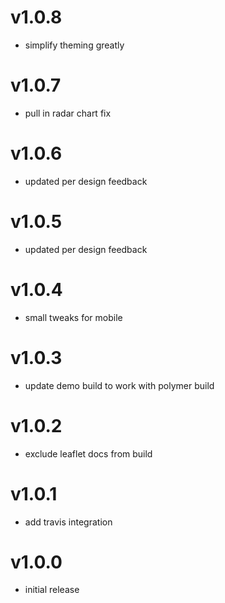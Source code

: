 v1.0.8
===================
* simplify theming greatly

v1.0.7
===================
* pull in radar chart fix

v1.0.6
===================
* updated per design feedback

v1.0.5
===================
* updated per design feedback

v1.0.4
===================
* small tweaks for mobile

v1.0.3
===================
* update demo build to work with polymer build

v1.0.2
===================
* exclude leaflet docs from build

v1.0.1
===================
* add travis integration

v1.0.0
===================
* initial release
